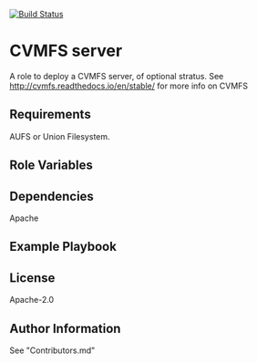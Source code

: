 [![Build Status](https://travis-ci.org/AAROC/cvmfs-server.svg?branch=master)](https://travis-ci.org/AAROC/cvmfs-server)

CVMFS server
=========

A role to deploy a CVMFS server, of optional stratus.
See http://cvmfs.readthedocs.io/en/stable/ for more info on CVMFS

Requirements
------------

AUFS or Union Filesystem.


Role Variables
--------------


Dependencies
------------

Apache

Example Playbook
----------------


License
-------

Apache-2.0

Author Information
------------------

See "Contributors.md"

